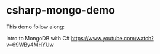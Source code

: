 # csharp-mongo-demo

This demo follow along:

Intro to MongoDB with C#  https://www.youtube.com/watch?v=69WBy4MHYUw


